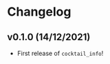 # Changelog

<!--next-version-placeholder-->

## v0.1.0 (14/12/2021)

- First release of `cocktail_info`!